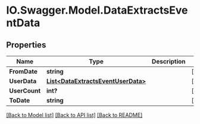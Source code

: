 # IO.Swagger.Model.DataExtractsEventData
## Properties

Name | Type | Description | Notes
------------ | ------------- | ------------- | -------------
**FromDate** | **string** |  | [optional] 
**UserData** | [**List&lt;DataExtractsEventUserData&gt;**](DataExtractsEventUserData.md) |  | [optional] 
**UserCount** | **int?** |  | [optional] 
**ToDate** | **string** |  | [optional] 

[[Back to Model list]](../README.md#documentation-for-models) [[Back to API list]](../README.md#documentation-for-api-endpoints) [[Back to README]](../README.md)

